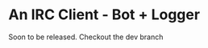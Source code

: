 An IRC Client - Bot + Logger
============================

Soon to be released.
Checkout the dev branch
